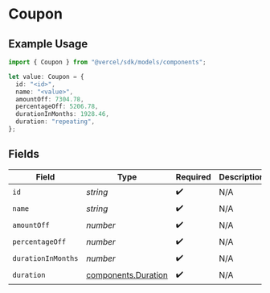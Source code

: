 # Coupon

## Example Usage

```typescript
import { Coupon } from "@vercel/sdk/models/components";

let value: Coupon = {
  id: "<id>",
  name: "<value>",
  amountOff: 7304.78,
  percentageOff: 5206.78,
  durationInMonths: 1928.46,
  duration: "repeating",
};
```

## Fields

| Field                                                      | Type                                                       | Required                                                   | Description                                                |
| ---------------------------------------------------------- | ---------------------------------------------------------- | ---------------------------------------------------------- | ---------------------------------------------------------- |
| `id`                                                       | *string*                                                   | :heavy_check_mark:                                         | N/A                                                        |
| `name`                                                     | *string*                                                   | :heavy_check_mark:                                         | N/A                                                        |
| `amountOff`                                                | *number*                                                   | :heavy_check_mark:                                         | N/A                                                        |
| `percentageOff`                                            | *number*                                                   | :heavy_check_mark:                                         | N/A                                                        |
| `durationInMonths`                                         | *number*                                                   | :heavy_check_mark:                                         | N/A                                                        |
| `duration`                                                 | [components.Duration](../../models/components/duration.md) | :heavy_check_mark:                                         | N/A                                                        |